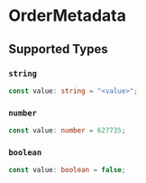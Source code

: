 # OrderMetadata


## Supported Types

### `string`

```typescript
const value: string = "<value>";
```

### `number`

```typescript
const value: number = 627735;
```

### `boolean`

```typescript
const value: boolean = false;
```

